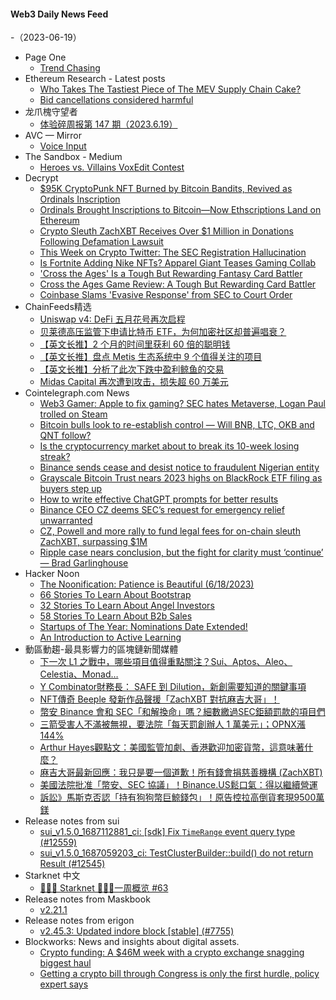 #### Web3 Daily News Feed
-（2023-06-19）

- Page One
  - [Trend Chasing](https://pageone.gg/p/trend-chasing)
- Ethereum Research - Latest posts
  - [Who Takes The Tastiest Piece of The MEV Supply Chain Cake?](https://ethresear.ch/t/who-takes-the-tastiest-piece-of-the-mev-supply-chain-cake/15724/4)
  - [Bid cancellations considered harmful](https://ethresear.ch/t/bid-cancellations-considered-harmful/15500/4)
- 龙爪槐守望者
  - [体验碎周报第 147 期（2023.6.19）](https://www.ftium4.com/ux-weekly-147.html)
- AVC — Mirror
  - [Voice Input](https://avc.mirror.xyz/OaSWJq5yzaNplmtkI7ix2xg8eDKiBtq-PjmBjM6Ofu0)
- The Sandbox - Medium
  - [Heroes vs. Villains VoxEdit Contest](https://medium.com/sandbox-game/heroes-vs-villains-voxedit-contest-6456e112166b?source=rss----df97fb047c1e---4)
- Decrypt
  - [$95K CryptoPunk NFT Burned by Bitcoin Bandits, Revived as Ordinals Inscription](https://decrypt.co/145172/95k-cryptopunk-nft-burned-by-bitcoin-bandits-revived-as-ordinals-inscription)
  - [Ordinals Brought Inscriptions to Bitcoin—Now Ethscriptions Land on Ethereum](https://decrypt.co/145153/ethscriptions-ethereum-ordinals-bitcoin-inscriptions)
  - [Crypto Sleuth ZachXBT Receives Over $1 Million in Donations Following Defamation Lawsuit](https://decrypt.co/145146/crypto-sleuth-zachxbt-receives-over-1-million-in-donations-following-defamation-lawsuit)
  - [This Week on Crypto Twitter: The SEC Registration Hallucination](https://decrypt.co/145124/this-week-on-crypto-twitter-sec-binance-coinbase-week-2)
  - [Is Fortnite Adding Nike NFTs? Apparel Giant Teases Gaming Collab](https://decrypt.co/145112/fortnite-nike-nft-apparel-giant-gaming-collab)
  - ['Cross the Ages' Is a Tough But Rewarding Fantasy Card Battler](https://decrypt.co/145012/cross-ages-tough-rewarding-fantasy-card-battler)
  - [Cross the Ages Game Review: A Tough But Rewarding Card Battler](https://decrypt.co/videos/explainers/2PfzFDVY/cross-the-ages-game-review-a-tough-but-rewarding-card-battler)
  - [Coinbase Slams 'Evasive Response' from SEC to Court Order](https://decrypt.co/145088/coinbase-slams-evasive-response-from-sec-to-court-order)
- ChainFeeds精选
  - [Uniswap v4: DeFi 五月花号再次启程](https://mp.weixin.qq.com/s/RNi8Ml3ocZZ87vUhg2ZPFw)
  - [贝莱德高压监管下申请比特币 ETF，为何加密社区却普遍唱衰？](https://www.theblockbeats.info/news/42749)
  - [【英文长推】2 个月的时间里获利 60 倍的聪明钱](https://twitter.com/onchaindatanerd/status/1670124320016973824)
  - [【英文长推】盘点 Metis 生态系统中 9 个值得关注的项目](https://twitter.com/modestusokoye/status/1670036141297287169)
  - [【英文长推】分析了此次下跌中盈利鲸鱼的交易](https://twitter.com/damidefi/status/1670004652811886592)
  - [Midas Capital 再次遭到攻击，损失超 60 万美元](https://twitter.com/peckshield/status/1670148905810403330)
- Cointelegraph.com News
  - [Web3 Gamer: Apple to fix gaming? SEC hates Metaverse, Logan Paul trolled on Steam](https://cointelegraph.com/magazine/web3-gamer-apple-gaming-sec-hates-metaverse-tokens-logan-paul-trolled-on-steam/)
  - [Bitcoin bulls look to re-establish control — Will BNB, LTC, OKB and QNT follow?](https://cointelegraph.com/news/bitcoin-bulls-look-to-re-establish-control-will-bnb-ltc-okb-and-qnt-follow)
  - [Is the cryptocurrency market about to break its 10-week losing streak?](https://cointelegraph.com/news/cryptocurrency-market-break-10-week-losing-streak)
  - [Binance sends cease and desist notice to fraudulent Nigerian entity](https://cointelegraph.com/news/binance-cease-and-desist-notice-to-nigerian-scammer)
  - [Grayscale Bitcoin Trust nears 2023 highs on BlackRock ETF filing as buyers step up](https://cointelegraph.com/news/grayscale-bitcoin-trust-2023-high-blackrock-etf-filing-buyers)
  - [How to write effective ChatGPT prompts for better results](https://cointelegraph.com/news/how-to-write-effective-chatgpt-prompts-for-better-results)
  - [Binance CEO CZ deems SEC’s request for emergency relief unwarranted](https://cointelegraph.com/news/binance-ceo-cz-sec-request-for-emergency-relief-unwarranted)
  - [CZ, Powell and more rally to fund legal fees for on-chain sleuth ZachXBT, surpassing $1M](https://cointelegraph.com/news/cz-powell-on-chain-sleuth-zach-xbt-legal-fees)
  - [Ripple case nears conclusion, but the fight for clarity must ‘continue’ — Brad Garlinghouse](https://cointelegraph.com/news/ripple-ceo-brad-garlinghouse-fight-for-clarity)
- Hacker Noon
  - [The Noonification: Patience is Beautiful  (6/18/2023)](https://hackernoon.com/6-18-2023-noonification?source=rss)
  - [66 Stories To Learn About Bootstrap](https://hackernoon.com/66-stories-to-learn-about-bootstrap?source=rss)
  - [32 Stories To Learn About Angel Investors](https://hackernoon.com/32-stories-to-learn-about-angel-investors?source=rss)
  - [58 Stories To Learn About B2b Sales](https://hackernoon.com/58-stories-to-learn-about-b2b-sales?source=rss)
  - [Startups of The Year: Nominations Date Extended!](https://hackernoon.com/startups-of-the-year-nominations-date-extended?source=rss)
  - [An Introduction to Active Learning](https://hackernoon.com/an-introduction-to-active-learning?source=rss)
- 動區動趨-最具影響力的區塊鏈新聞媒體
  - [下一次 L1 之戰中，哪些項目值得重點關注？Sui、Aptos、Aleo、Celestia、Monad…](https://www.blocktempo.com/next-layer1-war-aleo-celestia-monad/)
  - [Y Combinator財務長： SAFE 到 Dilution，新創需要知道的關鍵事項](https://www.blocktempo.com/y-combinator-cfo-safe-to-dilution/)
  - [NFT傳奇 Beeple 發新作品聲援「ZachXBT 對抗麻吉大哥」！](https://www.blocktempo.com/beeple-supports-zachxbt-lawsuit-against-machibigbrother/)
  - [幣安 Binance 會和 SEC「和解換命」嗎？細數繳過SEC鉅額罰款的項目們](https://www.blocktempo.com/review-the-well-known-projects-punished-by-sec/)
  - [三箭受害人不滿被無視，要法院「每天罰創辦人 1 萬美元」；OPNX漲144%](https://www.blocktempo.com/liquidators-of-3ac-want-to-fine-kyle-davies/)
  - [Arthur Hayes觀點文：美國監管加劇、香港歡迎加密貨幣，這意味著什麼？](https://www.blocktempo.com/arthur-hayes-new-blog-substack-fungible-about-hongkong-crypto-policy/)
  - [麻吉大哥最新回應：我只是要一個道歉！所有錢會捐慈善機構 (ZachXBT)](https://www.blocktempo.com/machibigbrother-is-expecting-an-apology-from-zachxbt/)
  - [美國法院批准「幣安、SEC 協議」！Binance.US鬆口氣：得以繼續營運](https://www.blocktempo.com/judge-signs-off-on-binance-and-sec-deal/)
  - [訴訟》馬斯克否認「持有狗狗幣巨鯨錢包」！原告控拉高倒貨套現9500萬鎂](https://www.blocktempo.com/musk-denies-owning-doge-whale-wallet/)
- Release notes from sui
  - [sui_v1.5.0_1687112881_ci: [sdk] Fix `TimeRange` event query type (#12559)](https://github.com/MystenLabs/sui/releases/tag/sui_v1.5.0_1687112881_ci)
  - [sui_v1.5.0_1687059203_ci: TestClusterBuilder::build() do not return Result (#12545)](https://github.com/MystenLabs/sui/releases/tag/sui_v1.5.0_1687059203_ci)
- Starknet 中文
  - [👩🏽‍🚀 Starknet 👨🏽‍🚀一周概览 #63](https://starknetzh.substack.com/p/starknet-63-80d)
- Release notes from Maskbook
  - [v2.21.1](https://github.com/DimensionDev/Maskbook/releases/tag/v2.21.1)
- Release notes from erigon
  - [v2.45.3: Updated indore block [stable] (#7755)](https://github.com/ledgerwatch/erigon/releases/tag/v2.45.3)
- Blockworks: News and insights about digital assets.
  - [Crypto funding: A $46M week with a crypto exchange snagging biggest haul](https://blockworks.co/news/crypto-exchange-snagging-biggest-haul)
  - [Getting a crypto bill through Congress is only the first hurdle, policy expert says](https://blockworks.co/news/crypto-bill-through-congress)
